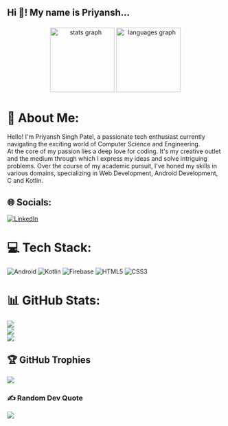 <h2 align="left">Hi 👋! My name is Priyansh...</h2>

###

<div align="center">
  <img src="https://github-readme-stats.vercel.app/api?username=Priyansh-Singh-Patel&hide_title=false&hide_rank=false&show_icons=true&include_all_commits=true&count_private=true&disable_animations=false&theme=dracula&locale=en&hide_border=false" height="150" alt="stats graph"  />
  <img src="https://github-readme-stats.vercel.app/api/top-langs?username=Priyansh-Singh-Patel&locale=en&hide_title=false&layout=compact&card_width=320&langs_count=5&theme=dracula&hide_border=false" height="150" alt="languages graph"  />
</div>

###


###

# 💫 About Me:
Hello! I'm Priyansh Singh Patel, a passionate tech enthusiast currently navigating the exciting world of Computer Science and Engineering.<br>
At the core of my passion lies a deep love for coding. It's my creative outlet and the medium through which I express my ideas and solve intriguing problems. Over the course of my academic pursuit, I've honed my skills in various domains, specializing in Web Development, Android Development, C and Kotlin.



## 🌐 Socials:
[![LinkedIn](https://img.shields.io/badge/LinkedIn-%230077B5.svg?logo=linkedin&logoColor=white)](https://www.linkedin.com/in/priyansh-singh-patel-27012004dev/) 

# 💻 Tech Stack:
![Android](https://img.shields.io/badge/android-%233DDC84.svg?style=flat&logo=android&logoColor=white) 
![Kotlin](https://img.shields.io/badge/kotlin-%230095D5.svg?style=flat&logo=kotlin&logoColor=white) 
![Firebase](https://img.shields.io/badge/firebase-%23039BE5.svg?style=flat&logo=firebase) 
![HTML5](https://img.shields.io/badge/html5-%23E34F26.svg?style=flat&logo=html5&logoColor=white) 
![CSS3](https://img.shields.io/badge/css3-%231572B6.svg?style=flat&logo=css3&logoColor=white)

# 📊 GitHub Stats:
![](https://github-readme-stats.vercel.app/api?username=Priyansh-Singh-Patel&theme=omni&hide_border=false&include_all_commits=true&count_private=false)<br/>
![](https://github-readme-streak-stats.herokuapp.com/?user=Priyansh-Singh-Patel&theme=omni&hide_border=false)<br/>
![](https://github-readme-stats.vercel.app/api/top-langs/?username=Priyansh-Singh-Patel&theme=omni&hide_border=false&include_all_commits=true&count_private=false&layout=compact)

## 🏆 GitHub Trophies
![](https://github-profile-trophy.vercel.app/?username=Priyansh-Singh-Patel&theme=nord&no-frame=false&no-bg=false&margin-w=4)

### ✍️ Random Dev Quote
![](https://quotes-github-readme.vercel.app/api?type=horizontal&theme=radical)

